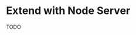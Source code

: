 # Extend with Node Server

TODO

<!-- ```ts
import { migrate } from 'drizzle-orm/postgres-js/migrator'
import { serve } from '@hono/node-server'

import { db } from './db'
import { app } from './server'
import { env } from 'env'

const main = async () => {
  await migrate(db, { migrationsFolder: 'drizzle' })

  serve(
    {
      fetch: app.fetch,
      hostname: '0.0.0.0',
      port: Number(env.PORT ?? '4000'),
    },
    (info) => {
      console.log(`Listening on http://${info.address}:${info.port}`)
    }
  )
}

main().catch((e) => {
  console.error('Failed to start server')
  console.error(e)
  process.exit(1)
})
``` -->
